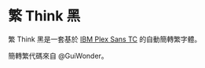# 繁 Think 黑

繁 Think 黑是一套基於 [IBM Plex Sans TC](https://github.com/IBM/plex/tree/1a0ce530bd85af820e76deb84da3cbf99a592b58/IBM-Plex-Sans-TC/fonts) 的自動簡轉繁字體。

簡轉繁代碼來自 @GuiWonder。